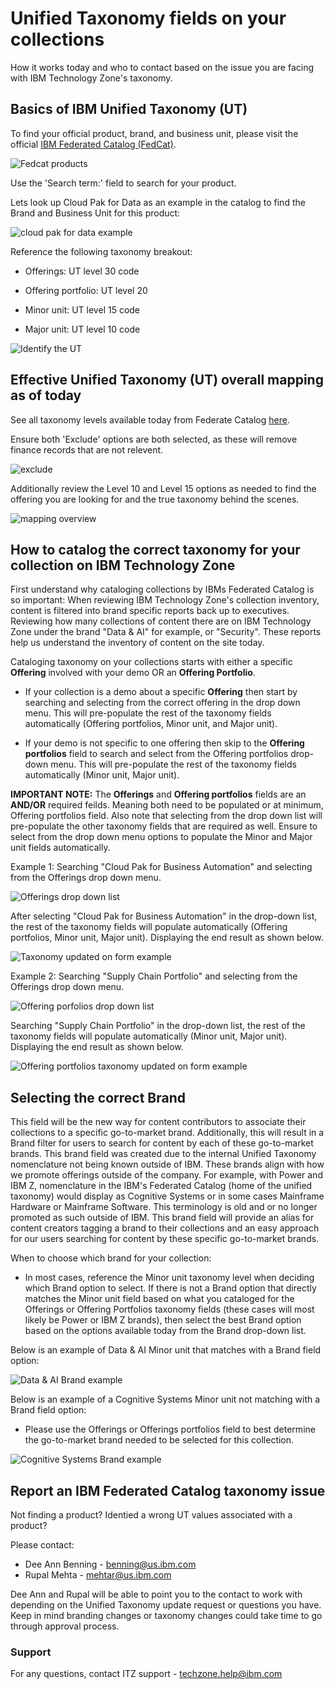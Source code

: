 # Unified Taxonomy fields on your collections

How it works today and who to contact based on the issue you are facing with IBM Technology Zone's taxonomy. 

## Basics of IBM Unified Taxonomy (UT)


To find your official product, brand, and business unit, please visit the official [IBM Federated Catalog (FedCat)](https://uatfedcat001.w3-969.ibm.com:9201/).

![Fedcat products](Images/Fedcat%20products.png)

Use the 'Search term:' field to search for your product. 

Lets look up Cloud Pak for Data as an example in the catalog to find the Brand and Business Unit for this product: 


![cloud pak for data example](Images/cloudpakfordata-ut-example.png)

Reference the following taxonomy breakout:

* Offerings: UT level 30 code

* Offering portfolio: UT level 20

* Minor unit: UT level 15 code

* Major unit: UT level 10 code

![Identify the UT](Images/Identify%20the%20UT.png)

## Effective Unified Taxonomy (UT) overall mapping as of today

See all taxonomy levels available today from Federate Catalog [here](https://prodfedcat001.w3-969.ibm.com:9201/ut_hierarchy.html).

Ensure both 'Exclude' options are both selected, as these will remove finance records that are not relevent.

![exclude](Images/exclude%20fields.png)

Additionally review the Level 10 and Level 15 options as needed to find the offering you are looking for and the true taxonomy behind the scenes. 

![mapping overview](Images/overview%20taxonomy.png)




## How to catalog the correct taxonomy for your collection on IBM Technology Zone

First understand why cataloging collections by IBMs Federated Catalog is so important: When reviewing IBM Technology Zone's collection inventory, content is filtered into brand specific reports back up to executives. Reviewing how many collections of content there are on IBM Technology Zone under the brand "Data & AI" for example, or "Security". These reports help us understand the inventory of content on the site today. 

Cataloging taxonomy on your collections starts with either a specific **Offering** involved with your demo OR an **Offering Portfolio**. 

* If your collection is a demo about a specific **Offering** then start by searching and selecting from the correct offering in the drop down menu. This will pre-populate the rest of the taxonomy fields automatically (Offering portfolios, Minor unit, and Major unit). 

* If your demo is not specific to one offering then skip to the **Offering portfolios** field to search and select from the Offering portfolios drop-down menu. This will pre-populate the rest of the taxonomy fields automatically (Minor unit, Major unit). 


**IMPORTANT NOTE:** The **Offerings** and **Offering portfolios** fields are an **AND/OR** required feilds. Meaning both need to be populated or at minimum, Offering portfolios field. Also note that selecting from the drop down list will pre-populate the other taxonomy fields that are required as well. Ensure to select from the drop down menu options to populate the Minor and Major unit fields automatically. 

Example 1: Searching "Cloud Pak for Business Automation" and selecting from the Offerings drop down menu.

![Offerings drop down list](Images/Offerings_dropdown_menu.png)

After selecting "Cloud Pak for Business Automation" in the drop-down list, the rest of the taxonomy fields will populate automatically (Offering portfolios, Minor unit, Major unit). Displaying the end result as shown below. 

![Taxonomy updated on form example](Images/cloudpakforbusinessautomation_dropdown.png)

Example 2: Searching "Supply Chain Portfolio" and selecting from the Offerings drop down menu.

![Offering porfolios drop down list](Images/offeringportfolio_dropdown.png)

Searching "Supply Chain Portfolio" in the drop-down list, the rest of the taxonomy fields will populate automatically (Minor unit, Major unit). Displaying the end result as shown below. 

![Offering portfolios taxonomy updated on form example](Images/offeringportfolio_prefilledtaxonomy.png)

## Selecting the correct Brand

This field will be the new way for content contributors to associate their collections to a specific go-to-market brand. Additionally, this will result in a Brand filter for users to search for content by each of these go-to-market brands. This brand field was created due to the internal Unified Taxonomy nomenclature not being known outside of IBM. These brands align with how we promote offerings outside of the company. For example, with Power and IBM Z, nomenclature in the IBM's Federated Catalog (home of the unified taxonomy) would display as Cognitive Systems or in some cases Mainframe Hardware or Mainframe Software. This terminology is old and or no longer promoted as such outside of IBM. This brand field will provide an alias for content creators tagging a brand to their collections and an easy approach for our users searching for content by these specific go-to-market brands.

When to choose which brand for your collection:

* In most cases, reference the Minor unit taxonomy level when deciding which Brand option to select. If there is not a Brand option that directly matches the Minor unit field based on what you cataloged for the Offerings or Offering Portfolios taxonomy fields (these cases will most likely be Power or IBM Z brands), then select the best Brand option based on the options available today from the Brand drop-down list.

Below is an example of Data & AI Minor unit that matches with a Brand field option:

![Data & AI Brand example](Images/new_brand_field.png)

Below is an example of a Cognitive Systems Minor unit not matching with a Brand field option:

* Please use the Offerings or Offerings portfolios field to best determine the go-to-market brand needed to be selected for this collection.

![Cognitive Systems Brand example](Images/Cognitive_Systems_notmatching.png)


## Report an IBM Federated Catalog taxonomy issue

Not finding a product? 
Identied a wrong UT values associated with a product? 

Please contact: 

* Dee Ann Benning - benning@us.ibm.com
* Rupal Mehta - mehtar@us.ibm.com

Dee Ann and Rupal will be able to point you to the contact to work with depending on the Unified Taxonomy update request or questions you have. Keep in mind branding changes or taxonomy changes could take time to go through approval process. 

### Support

For any questions, contact ITZ support - techzone.help@ibm.com
